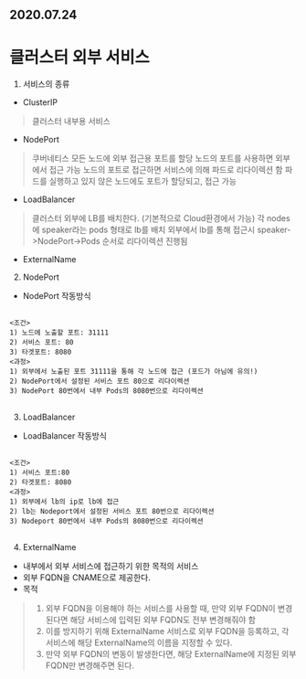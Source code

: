 2020.07.24
-----------

클러스터 외부 서비스
=================
1) 서비스의 종류
* ClusterIP
> 클러스터 내부용 서비스
* NodePort
> 쿠버네티스 모든 노드에 외부 접근용 포트를 할당
> 노드의 포트를 사용하면 외부에서 접근 가능
> 노드의 포트로 접근하면 서비스에 의해 파드로 리다이렉션 함
> 파드를 실행하고 있지 않은 노드에도 포트가 할당되고, 접근 가능
* LoadBalancer
> 클러스터 외부에 LB를 배치한다. (기본적으로 Cloud환경에서 가능)
> 각 nodes에 speaker라는 pods 형태로 lb를 배치
> 외부에서 lb를 통해 접근시 speaker->NodePort->Pods 순서로 리다이렉션 진행됨

* ExternalName

2) NodePort
* NodePort 작동방식
<pre>
<code>
<조건>
1) 노드에 노출할 포트: 31111
2) 서비스 포트: 80
3) 타겟포트: 8080
<과정>
1) 외부에서 노출된 포트 31111을 통해 각 노드에 접근 (포드가 아님에 유의!)
2) NodePort에서 설정된 서비스 포트 80으로 리다이렉션
3) NodePort 80번에서 내부 Pods의 8080번으로 리다이렉션
</code>
</pre>

3) LoadBalancer
* LoadBalancer 작동방식
<pre>
<code>
<조건>
1) 서비스 포트:80
2) 타겟포트: 8080
<과정>
1) 외부에서 lb의 ip로 lb에 접근
2) lb는 Nodeport에서 설정된 서비스 포트 80번으로 리다이렉션
3) Nodeport 80번에서 내부 Pods의 8080번으로 리다이렉션
</code>
</pre>

4) ExternalName
* 내부에서 외부 서비스에 접근하기 위한 목적의 서비스
* 외부 FQDN을 CNAME으로 제공한다.
* 목적
> 1) 외부 FQDN을 이용해야 하는 서비스를 사용할 때, 만약 외부 FQDN이 변경된다면 해당 서비스에 입력된 외부 FQDN도 전부 변경해줘야 함
> 2) 이를 방지하기 위해 ExternalName 서비스로 외부 FQDN을 등록하고, 각 서비스에 해당 ExternalName의 이름을 지정할 수 있다.
> 3) 만약 외부 FQDN의 변동이 발생한다면, 해당 ExternalName에 지정된 외부 FQDN만 변경해주면 된다.
